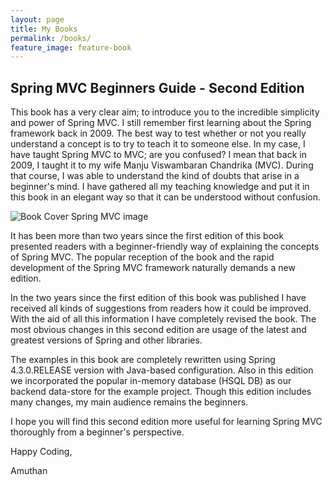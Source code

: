 ```yaml
---
layout: page
title: My Books
permalink: /books/
feature_image: feature-book
---
```

## Spring MVC Beginners Guide - Second Edition

This book has a very clear aim; to introduce you to the incredible simplicity and power
of Spring MVC. I still remember first learning about the Spring framework back in 2009. The best way to test whether or not you really understand a concept is to try to teach it to someone else. In my case, I have taught Spring MVC to MVC; are you confused? I mean that back in 2009, I taught it to my wife Manju Viswambaran Chandrika (MVC). During that course, I was able to understand the kind of doubts that arise in a beginner's mind. I have gathered all my teaching knowledge and put it in this book in an elegant way so that it can be understood without confusion.

![Book Cover Spring MVC image]({{site.url}}/{{site.baseurl}}img/post-assets/book_cover_spring_mvc.jpg)

It has been more than two years since the first edition of this book presented readers with a beginner-friendly way of explaining the concepts of Spring MVC. The popular reception of the book and the rapid development of the Spring MVC framework naturally demands a new edition.

In the two years since the first edition of this book was published I have received all kinds of suggestions from readers how it could be improved. With the aid of all this information I have completely revised the book. The most obvious changes in this second edition are usage of the latest and greatest versions of Spring and other libraries.

The examples in this book are completely rewritten using Spring 4.3.0.RELEASE version with Java-based configuration. Also in this edition we incorporated the popular in-memory database (HSQL DB) as our backend data-store for the example project. Though this edition includes many changes, my main audience remains the beginners.

I hope you will find this second edition more useful for learning Spring MVC thoroughly from a beginner's perspective.

Happy Coding, 

Amuthan
